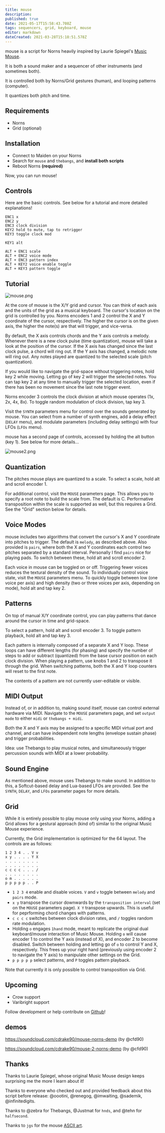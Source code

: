 ```yaml
---
title: mouse
description: 
published: true
date: 2021-05-17T15:58:43.708Z
tags: sequencers, grid, keyboard, mouse
editor: markdown
dateCreated: 2021-03-28T15:18:51.578Z
---
```


mouse is a script for Norns heavily inspired by Laurie Spiegel's [Music Mouse](https://en.wikipedia.org/wiki/Music_Mouse).

It is both a sound maker and a sequencer of other instruments (and sometimes both).

It is controlled both by Norns/Grid gestures (human), and looping patterns (computer).

It quantizes both pitch and time.

## Requirements

- Norns
- Grid (optional)

## Installation

- Connect to Maiden on your Norns
- Search for `mouse` and `thebangs`, and **install both scripts**
- Reboot Norns **(required)**

Now, you can run mouse!

## Controls

Here are the basic controls. See below for a tutorial and more detailed explanations!

```
ENC1 x
ENC2 y
ENC3 clock division
KEY2 hold to mute, tap to retrigger
KEY3 toggle clock mod

KEY1 alt

ALT + ENC1 scale
ALT + ENC2 voice mode
ALT + ENC3 pattern index
ALT + KEY2 voice enable toggle
ALT + KEY3 pattern toggle
```

## Tutorial

![mouse.png](/community/cfd90/mouse.png)

At the core of mouse is the X/Y grid and cursor. You can think of each axis and the units of the grid as a musical keyboard. The cursor's location on the grid is controlled by you. Norns encoders 1 and 2 control the X and Y coordinate of the cursor, respectively. The higher the cursor is on the given axis, the higher the note(s) are that will trigger, and vice-versa.

By default, the X axis controls chords and the Y axis controls a melody. Whenever there is a new clock pulse (time quantization), mouse will take a look at the position of the cursor. If the X axis has changed since the last clock pulse, a chord will ring out. If the Y axis has changed, a melodic note will ring out. Any notes played are quantized to the selected scale (pitch quantization).

If you would like to navigate the grid-space without triggering notes, hold key 2 while moving. Letting go of key 2 will trigger the selected notes. You can tap key 2 at any time to manually trigger the selected location, even if there has been no movement since the last note trigger event.

Norns encoder 3 controls the clock division at which mouse operates (1x, 2x, 4x, 8x). To toggle random modulation of clock division, tap key 3.

Visit the `SYNTH` parameters menu for control over the sounds generated by mouse. You can select from a number of synth engines, add a delay effect (`DELAY` menu), and modulate parameters (including delay settings) with four LFOs (`LFOs` menu).

mouse has a second page of controls, accessed by holding the alt button (key 1). See below for more details...

![mouse2.png](/community/cfd90/mouse2.png)

## Quantization

The pitches mouse plays are quantized to a scale. To select a scale, hold alt and scroll encoder 1.

For additional control, visit the `MOUSE` parameters page. This allows you to specify a root note to build the scale from. The default is C. Performative transposition within the scale is supported as well, but this requires a Grid. See the "Grid" section below for details.

## Voice Modes

mouse includes two algorithms that convert the cursor's X and Y coordinate into pitches to trigger. The default is `melody`, as described above.  Also provided is `pairs`, where both the X and Y coordinates each control two pitches separated by a standard interval. Personally I find `pairs` nice for playing pads. To switch between these, hold alt and scroll encoder 2.

Each voice in mouse can be toggled on or off. Triggering fewer voices reduces the textural density of the sound. To individually control voice state, visit the `MOUSE` parameters menu. To quickly toggle between low (one voice per axis) and high density (two or three voices per axis, depending on mode), hold alt and tap key 2.

## Patterns

On top of manual X/Y coordinate control, you can play patterns that dance around the cursor in time and grid-space.

To select a pattern, hold alt and scroll encoder 3. To toggle pattern playback, hold alt and tap key 3.

Each pattern is internally composed of a separate X and Y loop. These loops can have different lengths (for phasing) and specify the number of steps to add or subtract (quantized) from the base cursor position on each clock division. When playing a pattern, use knobs 1 and 2 to transpose it through the grid. When switching patterns, both the X and Y loop counters will reset to the first note.

The contents of a pattern are not currently user-editable or visible.

## MIDI Output

Instead of, or in addition to, making sound itself, mouse can control external hardware via MIDI. Navigate to the `MOUSE` parameters page, and set `output mode` to either `midi` or `thebangs + midi`.

Both the X and Y axis may be assigned to a specific MIDI virtual port and channel, and can have independent note lengths (envelope sustain phase) and trigger probabilities.

Idea: use Thebangs to play musical notes, and simultaneously trigger percussion sounds with MIDI at a lower probability.

## Sound Engine

As mentioned above, mouse uses Thebangs to make sound. In addition to this, a Softcut-based delay and Lua-based LFOs are provided. See the `SYNTH`, `DELAY`, and `LFOs` parameter pages for more details.

## Grid

While it is entirely possible to play mouse only using your Norns, adding a Grid allows for a gestural approach (kind of) similar to the original Music Mouse experience.

Currently, the Grid implementation is optimized for the 64 layout. The controls are as follows:

```
1 2 3 4 . . V v
x y . . . . Y X
. . . . . . . .
. . . . . . . .
c c c c . . . /
. . . . . . . .
o m . . . . . .
p p p p p . . P
```

- `1 2 3 4` enable and disable voices. `V` and `v` toggle between `melody` and `pairs` mode.
- `x y` transpose the cursor downwards by the `transposition interval` (set on the `MOUSE` parameters page). `X Y` transpose upwards. This is useful for peprforming chord changes with patterns.
- `c c c c` switches between clock division rates, and `/` toggles random rate modulation.
- Holding `o` engages `1hand` mode, meant to replicate the original dual keyboard/mouse interaction of Music Mouse. Holding `o` will cause encoder 1 to control the Y axis (instead of X), and encoder 2 to become disabled. Switch between holding and letting go of `o` to control Y and X, respectively. This frees up your right hand (previously using encoder 2 to navigate the Y axis) to manipulate other settings on the Grid.
- `p p p p p` select patterns, and `P` toggles pattern playback.

Note that currently it is only possible to control transposition via Grid.

## Upcoming

- Crow support
- Varibright support

Follow development or help contribute on [Github](https://github.com/cfdrake/mouse)!

## demos

https://soundcloud.com/cdrake90/mouse-norns-demo (by @cfd90)

https://soundcloud.com/cdrake90/mouse-2-norns-demo (by @cfd90)

## Thanks

Thanks to Laurie Spiegel, whose original Music Mouse design keeps surprising me the more I learn about it!

Thanks to everyone who checked out and provided feedback about this script before release: @oootini, @renegog, @imwaiting, @sademik, @infinitedigits.

Thanks to @zebra for Thebangs, @Justmat for `hnds`, and @tehn for `halfsecond`.

Thanks to `jgs` for the mouse [ASCII art](https://www.asciiart.eu/animals/rodents/mice).